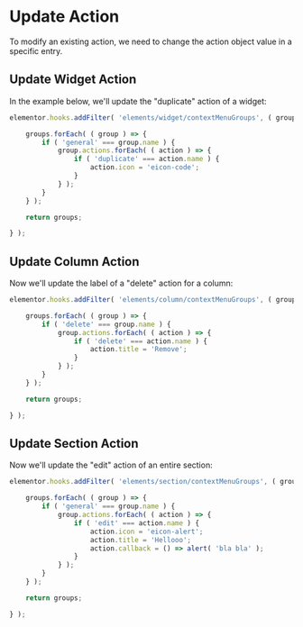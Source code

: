 # Update Action

To modify an existing action, we need to change the action object value in a specific entry.

## Update Widget Action

In the example below, we'll update the "duplicate" action of a widget:

```js {1}
elementor.hooks.addFilter( 'elements/widget/contextMenuGroups', ( groups, view ) => {

	groups.forEach( ( group ) => {
		if ( 'general' === group.name ) {
			group.actions.forEach( ( action ) => {
				if ( 'duplicate' === action.name ) {
					action.icon = 'eicon-code';
				}
			} );
		}
	} );

	return groups;

} );
```

## Update Column Action

Now we'll update the label of a "delete" action for a column:

```js {1}
elementor.hooks.addFilter( 'elements/column/contextMenuGroups', ( groups, view ) => {

	groups.forEach( ( group ) => {
		if ( 'delete' === group.name ) {
			group.actions.forEach( ( action ) => {
				if ( 'delete' === action.name ) {
					action.title = 'Remove';
				}
			} );
		}
	} );

	return groups;

} );
```

## Update Section Action

Now we'll update the "edit" action of an entire section:

```js {1}
elementor.hooks.addFilter( 'elements/section/contextMenuGroups', ( groups, view ) => {

	groups.forEach( ( group ) => {
		if ( 'general' === group.name ) {
			group.actions.forEach( ( action ) => {
				if ( 'edit' === action.name ) {
					action.icon = 'eicon-alert';
					action.title = 'Hellooo';
					action.callback = () => alert( 'bla bla' );
				}
			} );
		}
	} );

	return groups;

} );
```
